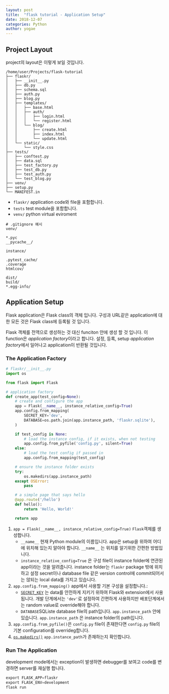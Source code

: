 ```yaml
---
layout: post
title:  "flask tutorial - Application Setup"
date: 2018-12-07
categories: Python
author: yogae
---
```


## Project Layout

project의 layout은 이렇게 보일 것입니다.

```
/home/user/Projects/flask-tutorial
├── flaskr/
│   ├── __init__.py
│   ├── db.py
│   ├── schema.sql
│   ├── auth.py
│   ├── blog.py
│   ├── templates/
│   │   ├── base.html
│   │   ├── auth/
│   │   │   ├── login.html
│   │   │   └── register.html
│   │   └── blog/
│   │       ├── create.html
│   │       ├── index.html
│   │       └── update.html
│   └── static/
│       └── style.css
├── tests/
│   ├── conftest.py
│   ├── data.sql
│   ├── test_factory.py
│   ├── test_db.py
│   ├── test_auth.py
│   └── test_blog.py
├── venv/
├── setup.py
└── MANIFEST.in
```

- `flaskr/` application code와 file을 포함합니다.
- `tests` test module을 포함합니다.
- `venv/` python virtual eviroment

```
# .gitignore 예시
venv/

*.pyc
__pycache__/

instance/

.pytest_cache/
.coverage
htmlcov/

dist/
build/
*.egg-info/
```

## Application Setup

Flask application은 Flask class의 객체 입니다. 구성과 URL같은 application에 대한 모든 것은 Flask class에 등록될 것 입니다.

Flask 객체를 전역으로 생성하는 것 대신 funciton 안에 생성 할 것 입니다. 이 function은  *application factory*이라고 합니다. 설정, 등록, setup  *application factory*에서 일어나고 application이 반환될 것입니다.

### The Application Factory

```python
# flaskr/__init__.py
import os

from flask import Flask

# application factory
def create_app(test_config=None):
    # create and configure the app
    app = Flask(__name__, instance_relative_config=True)
    app.config.from_mapping(
        SECRET_KEY='dev',
        DATABASE=os.path.join(app.instance_path, 'flaskr.sqlite'),
    )

    if test_config is None:
        # load the instance config, if it exists, when not testing
        app.config.from_pyfile('config.py', silent=True)
    else:
        # load the test config if passed in
        app.config.from_mapping(test_config)

    # ensure the instance folder exists
    try:
        os.makedirs(app.instance_path)
    except OSError:
        pass

    # a simple page that says hello
    @app.route('/hello')
    def hello():
        return 'Hello, World!'

    return app
```

1. `app = Flask(__name__, instance_relative_config=True)` `Flask`객체를 생성합니다.
   - `__name__` 현재 Python module의 이름입니다. app은 setup을 위하여 어디에 위치해 있는지 알아야 합니다. `__name__` 는 위치를 알기위한 간편한 방법입니다.
   - `instance_relative_config=True` 은 구성 file이 instance folder에 연관된 app이라는 것을 알려줍니다. instance folder는  `flaskr` package 밖에 위치하고 설정 secret이나 database file 같은 version control에 commit되어서는 않되는 local data를 가지고 있습니다.
2. `app.config.from_mapping()`  app에서 사용할 기본 구성을 설정합니다.:
   - [`SECRET_KEY`](http://flask.pocoo.org/docs/1.0/config/#SECRET_KEY) 는 data를 안전하게 지키기 위하여 Flask와 extension에서 사용됩니다. 개발 단계에서는 `'dev'`로 설정하여 간편하게 사용하지만 배포단계에서는 random value로 override해야 합니다.
   - `DATABASE`SQListe database file의 path입니다. `app.instance_path` 안에 있습니다. `app.instance_path` 은 instance folder의 path입니다.
3. `app.config.from_pyfile()`은  `config.py` file이 존재한다면  `config.py` file의 기본 configuration를 overrideg합니다.
4. [`os.makedirs()`](https://docs.python.org/3/library/os.html#os.makedirs) `app.instance_path`가 존재하는지 확인합니다.

### Run The Application

development mode에서는 exception이 발생하면 debugger를 보여고 code를 변경하면 server를 재실행 합니다.

```python
export FLASK_APP=flaskr
export FLASK_ENV=development
flask run
```


